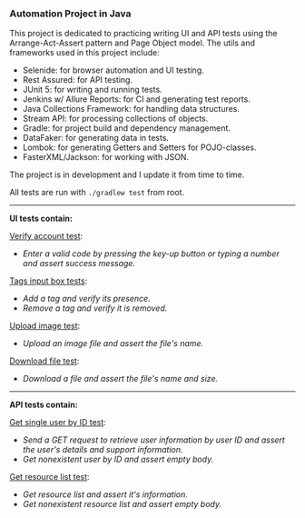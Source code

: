 ### Automation Project in Java

This project is dedicated to practicing writing UI and API tests using the Arrange-Act-Assert pattern and Page Object model.
The utils and frameworks used in this project include:

- Selenide: for browser automation and UI testing.
- Rest Assured: for API testing.
- JUnit 5: for writing and running tests.
- Jenkins w/ Allure Reports: for CI and generating test reports.
- Java Collections Framework: for handling data structures.
- Stream API: for processing collections of objects.
- Gradle: for project build and dependency management.
- DataFaker: for generating data in tests.
- Lombok: for generating Getters and Setters for POJO-classes.
- FasterXML/Jackson: for working with JSON.

The project is in development and I update it from time to time.

All tests are run with ```./gradlew test``` from root.

<hr>

**UI tests contain:**

[Verify account test](https://github.com/olsenfromhell/Java-Automation-Project/blob/main/src/test/java/dev/qaplayground/VerifyAccountTest.java):
- <i>Enter a valid code by pressing the key-up button or typing a number and assert success message.</i>

[Tags input box tests](https://github.com/olsenfromhell/Java-Automation-Project/blob/main/src/test/java/dev/qaplayground/TagsInputBoxTest.java):
- <i>Add a tag and verify its presence.</i>
- <i>Remove a tag and verify it is removed.</i>

[Upload image test](https://github.com/olsenfromhell/Java-Automation-Project/blob/main/src/test/java/dev/qaplayground/UploadFileTest.java):
- <i>Upload an image file and assert the file's name.</i>

[Download file test](https://github.com/olsenfromhell/Java-Automation-Project/blob/main/src/test/java/dev/qaplayground/DownloadFileTest.java):
- <i>Download a file and assert the file's name and size.</i>

<hr>

**API tests contain:**

[Get single user by ID test](https://github.com/olsenfromhell/Java-Automation-Project/blob/main/src/test/java/in/reqres/GetUserByIdTest.java):
- <i>Send a GET request to retrieve user information by user ID and assert the user's details and support information.</i>
- <i>Get nonexistent user by ID and assert empty body.</i>

[Get resource list test](https://github.com/olsenfromhell/Java-Automation-Project/blob/main/src/test/java/in/reqres/resource/ResourceApiTests.java):
- <i>Get resource list and assert it's information.</i>
- <i>Get nonexistent resource list and assert empty body.</i>

